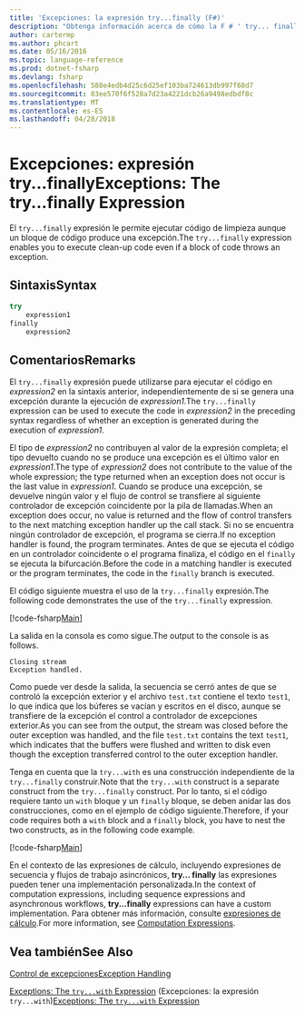 ```yaml
---
title: 'Excepciones: la expresión try...finally (F#)'
description: "Obtenga información acerca de cómo la F # ' try... finally' expresión le permite ejecutar código de limpieza aunque un bloque de código produce una excepción."
author: cartermp
ms.author: phcart
ms.date: 05/16/2016
ms.topic: language-reference
ms.prod: dotnet-fsharp
ms.devlang: fsharp
ms.openlocfilehash: 588e4edb4d25c6d25ef103ba724613db997f68d7
ms.sourcegitcommit: 03ee570f6f528a7d23a4221dcb26a9498edbdf8c
ms.translationtype: MT
ms.contentlocale: es-ES
ms.lasthandoff: 04/28/2018
---
```

# <a name="exceptions-the-tryfinally-expression"></a><span data-ttu-id="3d5eb-103">Excepciones: expresión try...finally</span><span class="sxs-lookup"><span data-stu-id="3d5eb-103">Exceptions: The try...finally Expression</span></span>

<span data-ttu-id="3d5eb-104">El `try...finally` expresión le permite ejecutar código de limpieza aunque un bloque de código produce una excepción.</span><span class="sxs-lookup"><span data-stu-id="3d5eb-104">The `try...finally` expression enables you to execute clean-up code even if a block of code throws an exception.</span></span>


## <a name="syntax"></a><span data-ttu-id="3d5eb-105">Sintaxis</span><span class="sxs-lookup"><span data-stu-id="3d5eb-105">Syntax</span></span>

```fsharp
try
    expression1
finally
    expression2
```

## <a name="remarks"></a><span data-ttu-id="3d5eb-106">Comentarios</span><span class="sxs-lookup"><span data-stu-id="3d5eb-106">Remarks</span></span>
<span data-ttu-id="3d5eb-107">El `try...finally` expresión puede utilizarse para ejecutar el código en *expression2* en la sintaxis anterior, independientemente de si se genera una excepción durante la ejecución de *expression1*.</span><span class="sxs-lookup"><span data-stu-id="3d5eb-107">The `try...finally` expression can be used to execute the code in *expression2* in the preceding syntax regardless of whether an exception is generated during the execution of *expression1*.</span></span>

<span data-ttu-id="3d5eb-108">El tipo de *expression2* no contribuyen al valor de la expresión completa; el tipo devuelto cuando no se produce una excepción es el último valor en *expression1*.</span><span class="sxs-lookup"><span data-stu-id="3d5eb-108">The type of *expression2* does not contribute to the value of the whole expression; the type returned when an exception does not occur is the last value in *expression1*.</span></span> <span data-ttu-id="3d5eb-109">Cuando se produce una excepción, se devuelve ningún valor y el flujo de control se transfiere al siguiente controlador de excepción coincidente por la pila de llamadas.</span><span class="sxs-lookup"><span data-stu-id="3d5eb-109">When an exception does occur, no value is returned and the flow of control transfers to the next matching exception handler up the call stack.</span></span> <span data-ttu-id="3d5eb-110">Si no se encuentra ningún controlador de excepción, el programa se cierra.</span><span class="sxs-lookup"><span data-stu-id="3d5eb-110">If no exception handler is found, the program terminates.</span></span> <span data-ttu-id="3d5eb-111">Antes de que se ejecuta el código en un controlador coincidente o el programa finaliza, el código en el `finally` se ejecuta la bifurcación.</span><span class="sxs-lookup"><span data-stu-id="3d5eb-111">Before the code in a matching handler is executed or the program terminates, the code in the `finally` branch is executed.</span></span>

<span data-ttu-id="3d5eb-112">El código siguiente muestra el uso de la `try...finally` expresión.</span><span class="sxs-lookup"><span data-stu-id="3d5eb-112">The following code demonstrates the use of the `try...finally` expression.</span></span>

[!code-fsharp[Main](../../../../samples/snippets/fsharp/lang-ref-2/snippet5701.fs)]

<span data-ttu-id="3d5eb-113">La salida en la consola es como sigue.</span><span class="sxs-lookup"><span data-stu-id="3d5eb-113">The output to the console is as follows.</span></span>

```
Closing stream
Exception handled.
```

<span data-ttu-id="3d5eb-114">Como puede ver desde la salida, la secuencia se cerró antes de que se controló la excepción exterior y el archivo `test.txt` contiene el texto `test1`, lo que indica que los búferes se vacían y escritos en el disco, aunque se transfiere de la excepción el control a controlador de excepciones exterior.</span><span class="sxs-lookup"><span data-stu-id="3d5eb-114">As you can see from the output, the stream was closed before the outer exception was handled, and the file `test.txt` contains the text `test1`, which indicates that the buffers were flushed and written to disk even though the exception transferred control to the outer exception handler.</span></span>

<span data-ttu-id="3d5eb-115">Tenga en cuenta que la `try...with` es una construcción independiente de la `try...finally` construir.</span><span class="sxs-lookup"><span data-stu-id="3d5eb-115">Note that the `try...with` construct is a separate construct from the `try...finally` construct.</span></span> <span data-ttu-id="3d5eb-116">Por lo tanto, si el código requiere tanto un `with` bloque y un `finally` bloque, se deben anidar las dos construcciones, como en el ejemplo de código siguiente.</span><span class="sxs-lookup"><span data-stu-id="3d5eb-116">Therefore, if your code requires both a `with` block and a `finally` block, you have to nest the two constructs, as in the following code example.</span></span>

[!code-fsharp[Main](../../../../samples/snippets/fsharp/lang-ref-2/snippet5702.fs)]

<span data-ttu-id="3d5eb-117">En el contexto de las expresiones de cálculo, incluyendo expresiones de secuencia y flujos de trabajo asincrónicos, **try... finally** las expresiones pueden tener una implementación personalizada.</span><span class="sxs-lookup"><span data-stu-id="3d5eb-117">In the context of computation expressions, including sequence expressions and asynchronous workflows, **try...finally** expressions can have a custom implementation.</span></span> <span data-ttu-id="3d5eb-118">Para obtener más información, consulte [expresiones de cálculo](../computation-expressions.md).</span><span class="sxs-lookup"><span data-stu-id="3d5eb-118">For more information, see [Computation Expressions](../computation-expressions.md).</span></span>


## <a name="see-also"></a><span data-ttu-id="3d5eb-119">Vea también</span><span class="sxs-lookup"><span data-stu-id="3d5eb-119">See Also</span></span>
[<span data-ttu-id="3d5eb-120">Control de excepciones</span><span class="sxs-lookup"><span data-stu-id="3d5eb-120">Exception Handling</span></span>](index.md)

<span data-ttu-id="3d5eb-121">[Exceptions: The `try...with` Expression](the-try-with-expression.md) (Excepciones: la expresión `try...with`)</span><span class="sxs-lookup"><span data-stu-id="3d5eb-121">[Exceptions: The `try...with` Expression](the-try-with-expression.md)</span></span>
